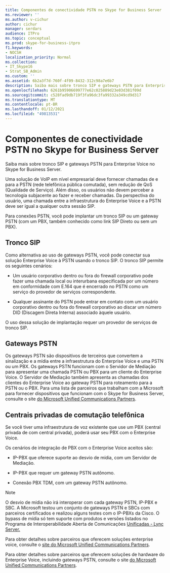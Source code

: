 ```yaml
---
title: Componentes de conectividade PSTN no Skype for Business Server
ms.reviewer: ''
ms.author: v-cichur
author: cichur
manager: serdars
audience: ITPro
ms.topic: conceptual
ms.prod: skype-for-business-itpro
f1.keywords:
- NOCSH
localization_priority: Normal
ms.collection:
- IT_Skype16
- Strat_SB_Admin
ms.custom: ''
ms.assetid: 6b2a3f7d-760f-4f09-8432-312c98a7e6b7
description: Saiba mais sobre tronco SIP e gateways PSTN para Enterprise Voice no Skype for Business Server.
ms.openlocfilehash: 6261b95906699777e62c025889d23e03d381f09d
ms.sourcegitcommit: c528fad9db719f3fa96dc3fa99332a349cd9d317
ms.translationtype: MT
ms.contentlocale: pt-BR
ms.lasthandoff: 01/12/2021
ms.locfileid: "49813531"
---
```

# <a name="pstn-connectivity-components-in-skype-for-business-server"></a>Componentes de conectividade PSTN no Skype for Business Server
 
Saiba mais sobre tronco SIP e gateways PSTN para Enterprise Voice no Skype for Business Server.
  
Uma solução de VoIP em nível empresarial deve fornecer chamadas de e para a PSTN (rede telefônica pública comutada), sem redução de QoS (Qualidade de Serviço). Além disso, os usuários não devem perceber a tecnologia subjacente ao fazer e receber chamadas. Da perspectiva do usuário, uma chamada entre a infraestrutura do Enterprise Voice e a PSTN deve ser igual a qualquer outra sessão SIP.
  
Para conexões PSTN, você pode implantar um tronco SIP ou um gateway PSTN (com um PBX, também conhecido como link SIP Direto ou sem um PBX).
  
## <a name="sip-trunking"></a>Tronco SIP

Como alternativa ao uso de gateways PSTN, você pode conectar sua solução Enterprise Voice à PSTN usando o tronco SIP. O tronco SIP permite os seguintes cenários:
  
- Um usuário corporativo dentro ou fora do firewall corporativo pode fazer uma chamada local ou interurbana especificada por um número em conformidade com E.164 que é encerrado no PSTN como um serviço do provedor de serviços correspondente.
    
- Qualquer assinante do PSTN pode entrar em contato com um usuário corporativo dentro ou fora do firewall corporativo ao discar um número DID (Discagem Direta Interna) associado àquele usuário.
    
O uso dessa solução de implantação requer um provedor de serviços de tronco SIP. 
  
## <a name="pstn-gateways"></a>Gateways PSTN

Os gateways PSTN são dispositivos de terceiros que convertem a sinalização e a mídia entre a infraestrutura do Enterprise Voice e uma PSTN ou um PBX. Os gateways PSTN funcionam com o Servidor de Mediação para apresentar uma chamada PSTN ou PBX para um cliente do Enterprise Voice. O Servidor de Mediação também apresenta as chamadas dos clientes do Enterprise Voice ao gateway PSTN para roteamento para a PSTN ou o PBX. Para uma lista de parceiros que trabalham com a Microsoft para fornecer dispositivos que funcionam com o Skype for Business Server, consulte o site  [do Microsoft Unified Communications Partners](https://go.microsoft.com/fwlink/p/?linkId=202836). 
  
## <a name="private-branch-exchanges"></a>Centrais privadas de comutação telefônica

 Se você tiver uma infraestrutura de voz existente que use um PBX (central privada de com central privada), poderá usar seu PBX com o Enterprise Voice.
  
Os cenários de integração de PBX com o Enterprise Voice aceitos são:
  
- IP-PBX que oferece suporte ao desvio de mídia, com um Servidor de Mediação.
    
- IP-PBX que requer um gateway PSTN autônomo.
    
- Conexão PBX TDM, com um gateway PSTN autônomo.
    
> [!NOTE]
> O desvio de mídia não irá interoperar com cada gateway PSTN, IP-PBX e SBC. A Microsoft testou um conjunto de gateways PSTN e SBCs com parceiros certificados e realizou alguns testes com o IP-PBXs da Cisco. O bypass de mídia só tem suporte com produtos e versões listados no Programa de Interoperabilidade Aberta de Comunicações [Unificadas - Lync Server.](https://go.microsoft.com/fwlink/p/?linkId=214406) 
  
Para obter detalhes sobre parceiros que oferecem soluções enterprise voice, consulte o [site do Microsoft Unified Communications Partners](https://go.microsoft.com/fwlink/p/?linkId=202836).
  
Para obter detalhes sobre parceiros que oferecem soluções de hardware do Enterprise Voice, incluindo gateways PSTN, consulte o site [do Microsoft Unified Communications Partners](https://go.microsoft.com/fwlink/p/?linkId=202836).
  

